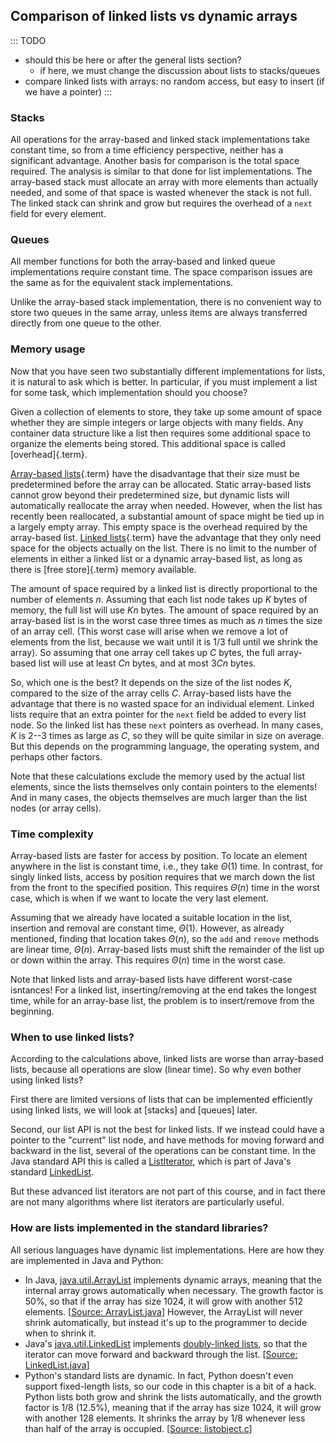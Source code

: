 
## Comparison of linked lists vs dynamic arrays

::: TODO
- should this be here or after the general lists section?
   - if here, we must change the discussion about lists to stacks/queues
- compare linked lists with arrays: no random access, but easy to insert (if we have a pointer)
:::

### Stacks

All operations for the array-based and linked stack implementations take
constant time, so from a time efficiency perspective, neither has a
significant advantage. Another basis for comparison is the total space
required. The analysis is similar to that done for list implementations.
The array-based stack must allocate an array with more elements than
actually needed, and some of that space is wasted whenever the stack is
not full. The linked stack can shrink and grow but requires the overhead
of a `next` field for every element.

### Queues

All member functions for both the array-based and linked queue
implementations require constant time. The space comparison issues are
the same as for the equivalent stack implementations.

Unlike the array-based stack implementation, there is no convenient way
to store two queues in the same array, unless items are always
transferred directly from one queue to the other.

### Memory usage

Now that you have seen two substantially different implementations for
lists, it is natural to ask which is better. In particular, if you must
implement a list for some task, which implementation should you choose?

Given a collection of elements to store, they take up some amount of
space whether they are simple integers or large objects with many
fields. Any container data structure like a list then requires some
additional space to organize the elements being stored. This additional
space is called [overhead]{.term}.

[Array-based lists](#array-based-list){.term}
have the disadvantage that their size must be predetermined before the
array can be allocated. Static array-based lists cannot grow beyond
their predetermined size, but dynamic lists will automatically
reallocate the array when needed. However, when the list has recently
been reallocated, a substantial amount of space might be tied up in a
largely empty array. This empty space is the overhead required by the
array-based list. [Linked lists](#linked-list){.term} have the advantage that they only need space for the
objects actually on the list. There is no limit to the number of
elements in either a linked list or a dynamic array-based list, as long
as there is [free store]{.term} memory
available.

The amount of space required by a linked list is directly proportional
to the number of elements $n$. Assuming that each list node takes up $K$
bytes of memory, the full list will use $Kn$ bytes. The amount of space
required by an array-based list is in the worst case three times as much
as $n$ times the size of an array cell. (This worst case will arise when
we remove a lot of elements from the list, because we wait until it is
1/3 full until we shrink the array). So assuming that one array cell
takes up $C$ bytes, the full array-based list will use at least $Cn$
bytes, and at most $3Cn$ bytes.

So, which one is the best? It depends on the size of the list nodes $K$,
compared to the size of the array cells $C$. Array-based lists have the
advantage that there is no wasted space for an individual element.
Linked lists require that an extra pointer for the `next` field be added
to every list node. So the linked list has these `next` pointers as
overhead. In many cases, $K$ is 2--3 times as large as $C$, so they will
be quite similar in size on average. But this depends on the programming
language, the operating system, and perhaps other factors.

Note that these calculations exclude the memory used by the actual list
elements, since the lists themselves only contain pointers to the
elements! And in many cases, the objects themselves are much larger than
the list nodes (or array cells).

### Time complexity

Array-based lists are faster for access by position. To locate an
element anywhere in the list is constant time, i.e., they take
$\Theta(1)$ time. In contrast, for singly linked lists, access by
position requires that we march down the list from the front to the
specified position. This requires $\Theta(n)$ time in the worst case,
which is when if we want to locate the very last element.

Assuming that we already have located a suitable location in the list,
insertion and removal are constant time, $\Theta(1)$. However, as
already mentioned, finding that location takes $\Theta(n)$, so the `add`
and `remove` methods are linear time, $\Theta(n)$. Array-based lists
must shift the remainder of the list up or down within the array. This
requires $\Theta(n)$ time in the worst case.

Note that linked lists and array-based lists have different worst-case
isntances! For a linked list, inserting/removing at the end takes the
longest time, while for an array-base list, the problem is to
insert/remove from the beginning.

### When to use linked lists?

According to the calculations above, linked lists are worse than
array-based lists, because all operations are slow (linear time). So why
even bother using linked lists?

First there are limited versions of lists that can be implemented
efficiently using linked lists, we will look at
[stacks] and [queues] later.

Second, our list API is not the best for linked lists. If we instead
could have a pointer to the "current" list node, and have methods for
moving forward and backward in the list, several of the operations can
be constant time. In the Java standard API this is called a
[ListIterator](https://docs.oracle.com/en/java/javase/11/docs/api/java.base/java/util/ListIterator.html),
which is part of Java's standard
[LinkedList](https://docs.oracle.com/en/java/javase/11/docs/api/java.base/java/util/LinkedList.html).

But these advanced list iterators are not part of this course, and in
fact there are not many algorithms where list iterators are particularly
useful.

### How are lists implemented in the standard libraries?

All serious languages have dynamic list implementations. Here are how
they are implemented in Java and Python:

-   In Java,
    [java.util.ArrayList](https://docs.oracle.com/en/java/javase/11/docs/api/java.base/java/util/ArrayList.html)
    implements dynamic arrays, meaning that the internal array grows
    automatically when necessary. The growth factor is 50%, so that if
    the array has size 1024, it will grow with another 512 elements.
    \[[Source:
    ArrayList.java](https://github.com/openjdk/jdk/blob/961dcffc862a4830fbf26791835a98c12d4b513e/src/java.base/share/classes/java/util/ArrayList.java#L236)\]
    However, the ArrayList will never shrink automatically, but instead
    it's up to the programmer to decide when to shrink it.
-   Java's
    [java.util.LinkedList](https://docs.oracle.com/en/java/javase/11/docs/api/java.base/java/util/LinkedList.html)
    implements [doubly-linked lists](#doubly-linked-lists), so that the iterator can move forward and backward
    through the list. \[[Source:
    LinkedList.java](https://github.com/openjdk/jdk/blob/961dcffc862a4830fbf26791835a98c12d4b513e/src/java.base/share/classes/java/util/LinkedList.java#L974-L984)\]
-   Python's standard lists are dynamic. In fact, Python doesn't even
    support fixed-length lists, so our code in this chapter is a bit of
    a hack. Python lists both grow and shrink the lists automatically,
    and the growth factor is 1/8 (12.5%), meaning that if the array has
    size 1024, it will grow with another 128 elements. It shrinks the
    array by 1/8 whenever less than half of the array is occupied.
    \[[Source:
    listobject.c](https://github.com/python/cpython/blob/e649e0658ff2af87b07d994c05ae048e16e31aae/Objects/listobject.c#L71)\]
